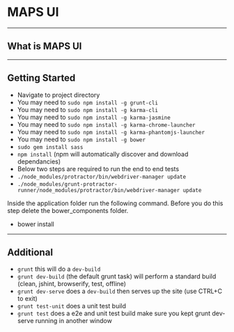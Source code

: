 # MAPS UI

----
## What is MAPS UI

----
## Getting Started 
* Navigate to project directory
* You may need to `sudo npm install -g grunt-cli`
* You may need to `sudo npm install -g karma-cli`
* You may need to `sudo npm install -g karma-jasmine`
* You may need to `sudo npm install -g karma-chrome-launcher`
* You may need to `sudo npm install -g karma-phantomjs-launcher`
* You may need to `sudo npm install -g bower`
* `sudo gem install sass`
* `npm install` (npm will automatically discover and download dependancies)
* Below two steps are required to run the end to end tests
* `./node_modules/protractor/bin/webdriver-manager update`
* `./node_modules/grunt-protractor-runner/node_modules/protractor/bin/webdriver-manager update`

Inside the application folder run the following command. Before you do this step delete the bower_components folder.
* bower install 

----
## Additional
* `grunt` this will do a `dev-build` 
* `grunt dev-build` (the default grunt task) will perform a standard build (clean, jshint, browserify, test, offline)
* `grunt dev-serve` does a `dev-build` then serves up the site (use CTRL+C to exit)
* `grunt test-unit` does a unit test build
* `grunt test` does a e2e and unit test build make sure you kept grunt dev-serve running in another window
